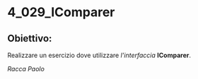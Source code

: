# 4_029_IComparer
## Obiettivo: 
Realizzare un esercizio dove utilizzare *l'interfaccia* **IComparer**. 

*Racca Paolo*